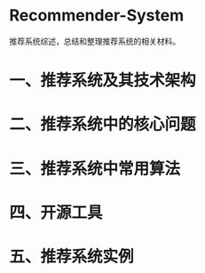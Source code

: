 # Recommender-System
推荐系统综述，总结和整理推荐系统的相关材料。

# 一、推荐系统及其技术架构

# 二、推荐系统中的核心问题

# 三、推荐系统中常用算法

# 四、开源工具

# 五、推荐系统实例

